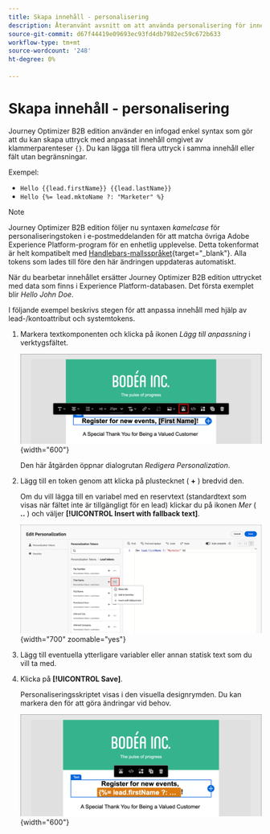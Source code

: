```yaml
---
title: Skapa innehåll - personalisering
description: Återanvänt avsnitt om att använda personalisering för innehållsutveckling
source-git-commit: d67f44419e09693ec93fd4db7982ec59c672b633
workflow-type: tm+mt
source-wordcount: '248'
ht-degree: 0%

---
```


# Skapa innehåll - personalisering

Journey Optimizer B2B edition använder en infogad enkel syntax som gör att du kan skapa uttryck med anpassat innehåll omgivet av klammerparenteser `{}`. Du kan lägga till flera uttryck i samma innehåll eller fält utan begränsningar.

Exempel:

* `Hello {{lead.firstName}} {{lead.lastName}}`
* `Hello {%= lead.mktoName ?: "Marketer" %}`

>[!NOTE]
>
>Journey Optimizer B2B edition följer nu syntaxen _kamelcase_ för personaliseringstoken i e-postmeddelanden för att matcha övriga Adobe Experience Platform-program för en enhetlig upplevelse. Detta tokenformat är helt kompatibelt med [Handlebars-mallsspråket](https://handlebarsjs.com/guide/#what-is-handlebars){target="_blank"}. Alla tokens som lades till före den här ändringen uppdateras automatiskt.

När du bearbetar innehållet ersätter Journey Optimizer B2B edition uttrycket med data som finns i Experience Platform-databasen. Det första exemplet blir _Hello John Doe_.

I följande exempel beskrivs stegen för att anpassa innehåll med hjälp av lead-/kontoattribut och systemtokens.

1. Markera textkomponenten och klicka på ikonen _Lägg till anpassning_ i verktygsfältet.

   ![Klicka på ikonen Anpassa &#x200B;](../assets/content-design-shared/visual-designer-personalize-icon.png){width="600"}

   Den här åtgärden öppnar dialogrutan _Redigera Personalization_.

1. Lägg till en token genom att klicka på plustecknet ( **+** ) bredvid den.

   Om du vill lägga till en variabel med en reservtext (standardtext som visas när fältet inte är tillgängligt för en lead) klickar du på ikonen _Mer_ ( **..** ) och väljer **[!UICONTROL Insert with fallback text]**.

   ![Skapa personlig text med hjälp av variabler](../assets/content-design-shared/visual-designer-personalize-dialog-handlebar.png){width="700" zoomable="yes"}

1. Lägg till eventuella ytterligare variabler eller annan statisk text som du vill ta med.

1. Klicka på **[!UICONTROL Save]**.

   Personaliseringsskriptet visas i den visuella designrymden. Du kan markera den för att göra ändringar vid behov.

   ![Välj anpassningsskript](../assets/content-design-shared/visual-designer-select-personalization-script.png){width="600"}
